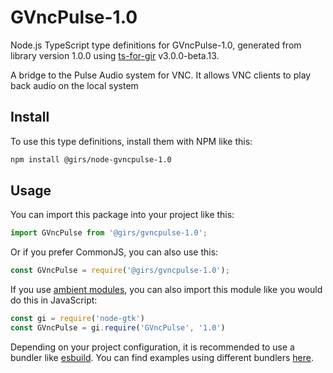 
# GVncPulse-1.0

Node.js TypeScript type definitions for GVncPulse-1.0, generated from library version 1.0.0 using [ts-for-gir](https://github.com/gjsify/ts-for-gjs) v3.0.0-beta.13.

A bridge to the Pulse Audio system for VNC. It allows VNC clients to play back audio on the local system

## Install

To use this type definitions, install them with NPM like this:
```bash
npm install @girs/node-gvncpulse-1.0
```

## Usage

You can import this package into your project like this:
```ts
import GVncPulse from '@girs/gvncpulse-1.0';
```

Or if you prefer CommonJS, you can also use this:
```ts
const GVncPulse = require('@girs/gvncpulse-1.0');
```

If you use [ambient modules](https://github.com/gjsify/ts-for-gir/tree/main/packages/cli#ambient-modules), you can also import this module like you would do this in JavaScript:

```ts
const gi = require('node-gtk')
const GVncPulse = gi.require('GVncPulse', '1.0')
```

Depending on your project configuration, it is recommended to use a bundler like [esbuild](https://esbuild.github.io/). You can find examples using different bundlers [here](https://github.com/gjsify/ts-for-gir/tree/main/examples).